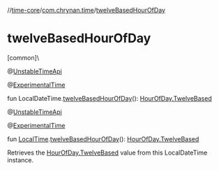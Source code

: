 //[time-core](../../index.md)/[com.chrynan.time](index.md)/[twelveBasedHourOfDay](twelve-based-hour-of-day.md)

# twelveBasedHourOfDay

[common]\

@[UnstableTimeApi](-unstable-time-api/index.md)

@[ExperimentalTime](https://kotlinlang.org/api/latest/jvm/stdlib/kotlin.time/-experimental-time/index.html)

fun LocalDateTime.[twelveBasedHourOfDay](twelve-based-hour-of-day.md)(): [HourOfDay.TwelveBased](-hour-of-day/-twelve-based/index.md)

@[UnstableTimeApi](-unstable-time-api/index.md)

@[ExperimentalTime](https://kotlinlang.org/api/latest/jvm/stdlib/kotlin.time/-experimental-time/index.html)

fun [LocalTime](-local-time/index.md).[twelveBasedHourOfDay](twelve-based-hour-of-day.md)(): [HourOfDay.TwelveBased](-hour-of-day/-twelve-based/index.md)

Retrieves the [HourOfDay.TwelveBased](-hour-of-day/-twelve-based/index.md) value from this LocalDateTime instance.
